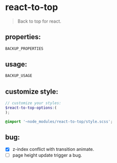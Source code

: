 # react-to-top
> Back to top for react.


## properties:
```javascript
BACKUP_PROPERTIES
```

## usage:
```jsx
BACKUP_USAGE
```

## customize style:
```scss
// customize your styles:
$react-to-top-options:(
);

@import '~node_modules/react-to-top/style.scss';
```

## bug:
- [x] z-index conflict with transition animate.
- [ ] page height update trigger a bug.
